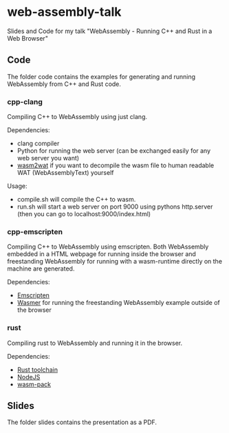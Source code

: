 # web-assembly-talk
Slides and Code for my talk "WebAssembly - Running C++ and Rust in a Web Browser"

## Code

The folder code contains the examples for generating and running WebAssembly from C++
and Rust code.

### cpp-clang

Compiling C++ to WebAssembly using just clang. 

Dependencies:
* clang compiler
* Python for running the web server (can be exchanged easily for any web server you want)
* [wasm2wat](https://github.com/WebAssembly/wabt) if you want to decompile the wasm file to human readable WAT (WebAssemblyText) yourself 

Usage:
* compile.sh will compile the C++ to wasm.
* run.sh will start a web server on port 9000 using pythons http.server (then you can go to localhost:9000/index.html)


### cpp-emscripten

Compiling C++ to WebAssembly using emscripten. Both WebAssembly embedded in a HTML webpage for running inside the browser
and freestanding WebAssembly for running with a wasm-runtime directly on the machine are generated.

Dependencies:
* [Emscripten](https://emscripten.org/)
* [Wasmer](https://wasmer.io/) for running the freestanding WebAssembly example outside of the browser

### rust

Compiling rust to WebAssembly and running it in the browser.

Dependencies:
* [Rust toolchain](https://www.rust-lang.org/)
* [NodeJS](https://nodejs.org/en/)
* [wasm-pack](https://rustwasm.github.io/wasm-pack/)

## Slides

The folder slides contains the presentation as a PDF.
